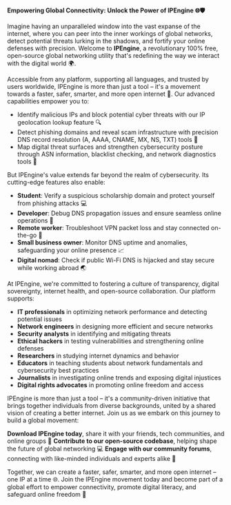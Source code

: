 **Empowering Global Connectivity: Unlock the Power of IPEngine 🌐🛡️**

Imagine having an unparalleled window into the vast expanse of the internet, where you can peer into the inner workings of global networks, detect potential threats lurking in the shadows, and fortify your online defenses with precision. Welcome to **IPEngine**, a revolutionary 100% free, open-source global networking utility that's redefining the way we interact with the digital world 🌍.

Accessible from any platform, supporting all languages, and trusted by users worldwide, IPEngine is more than just a tool – it's a movement towards a faster, safer, smarter, and more open internet 🚀. Our advanced capabilities empower you to:

* Identify malicious IPs and block potential cyber threats with our IP geolocation lookup feature 🔍
* Detect phishing domains and reveal scam infrastructure with precision DNS record resolution (A, AAAA, CNAME, MX, NS, TXT) tools 📡
* Map digital threat surfaces and strengthen cybersecurity posture through ASN information, blacklist checking, and network diagnostics tools 🔐

But IPEngine's value extends far beyond the realm of cybersecurity. Its cutting-edge features also enable:

* **Student**: Verify a suspicious scholarship domain and protect yourself from phishing attacks 💻
* **Developer**: Debug DNS propagation issues and ensure seamless online operations 🤖
* **Remote worker**: Troubleshoot VPN packet loss and stay connected on-the-go 📱
* **Small business owner**: Monitor DNS uptime and anomalies, safeguarding your online presence 📈
* **Digital nomad**: Check if public Wi-Fi DNS is hijacked and stay secure while working abroad 🌏

At IPEngine, we're committed to fostering a culture of transparency, digital sovereignty, internet health, and open-source collaboration. Our platform supports:

* **IT professionals** in optimizing network performance and detecting potential issues
* **Network engineers** in designing more efficient and secure networks
* **Security analysts** in identifying and mitigating threats
* **Ethical hackers** in testing vulnerabilities and strengthening online defenses
* **Researchers** in studying internet dynamics and behavior
* **Educators** in teaching students about network fundamentals and cybersecurity best practices
* **Journalists** in investigating online trends and exposing digital injustices
* **Digital rights advocates** in promoting online freedom and access

IPEngine is more than just a tool – it's a community-driven initiative that brings together individuals from diverse backgrounds, united by a shared vision of creating a better internet. Join us as we embark on this journey to build a global movement:

**Download IPEngine today**, share it with your friends, tech communities, and online groups 🤝
**Contribute to our open-source codebase**, helping shape the future of global networking 💻
**Engage with our community forums**, connecting with like-minded individuals and experts alike 👥

Together, we can create a faster, safer, smarter, and more open internet – one IP at a time 🌐. Join the IPEngine movement today and become part of a global effort to empower connectivity, promote digital literacy, and safeguard online freedom 🔑